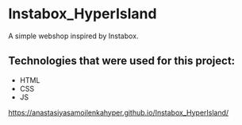 # Instabox_HyperIsland
 A simple webshop inspired by Instabox.
 
## **Technologies that were used for this project:**

  - HTML
  - CSS
  - JS
   
 https://anastasiyasamoilenkahyper.github.io/Instabox_HyperIsland/
